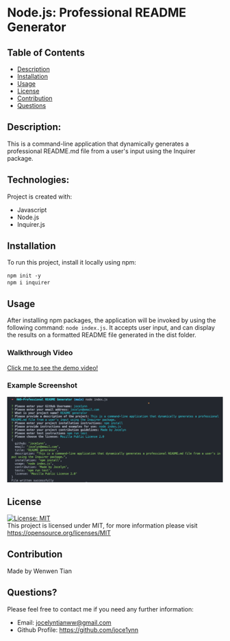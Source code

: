 # Node.js: Professional README Generator

## Table of Contents
- [Description](#description)
- [Installation](#installation)
- [Usage](#usage)
- [License](#license)
- [Contribution](#contribution)
- [Questions](#questions)

## Description:
This is a command-line application that dynamically generates a professional README.md file from a user's input using the Inquirer package.

## Technologies:
Project is created with:
- Javascript
- Node.js
- Inquirer.js

## Installation
To run this project, install it locally using npm:
```
npm init -y
npm i inquirer
```

## Usage
After installing npm packages, the application will be invoked by using the following command: ```node index.js```.
It accepts user input, and can display the results on a formatted README file generated in the dist folder.

### Walkthrough Video
[Click me to see the demo video!](https://www.awesomescreenshot.com/video/7563793?key=7e4b1ca18097f8e750152047a023d920)

### Example Screenshot
![Screenshot](/dist/RG.png)

## License
[![License: MIT](https://img.shields.io/badge/License-MIT-yellow.svg)](https://opensource.org/licenses/MIT)<br>
This project is licensed under MIT, for more information please visit https://opensource.org/licenses/MIT

## Contribution
Made by Wenwen Tian

## Questions?
Please feel free to contact me if you need any further information:
- Email: jocelyntianww@gmail.com
- Github Profile: https://github.com/joce1ynn
